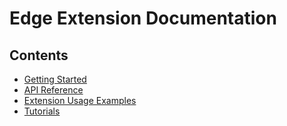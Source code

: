# Edge Extension Documentation

## Contents
- [Getting Started](getting-started.md)
- [API Reference](api-reference.md)
- [Extension Usage Examples](ExampleUsage.md)
- [Tutorials](Tutorials/README.md)